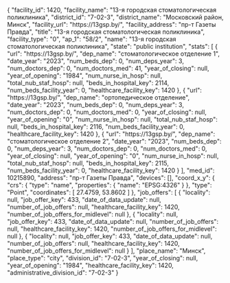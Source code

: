 {
    "facility_id": 1420,
    "facility_name": "13-я городская стоматологическая поликлиника",
    "district_id": "7-02-3",
    "district_name": "Московский район, Минск",
    "facility_url": "https:\/\/13gsp.by\/",
    "facility_address": "пр-т Газеты Правда",
    "title": "13-я городская стоматологическая поликлиника",
    "facility_type": "0",
    "ap_1": "58\/2",
    "name": "13-я городская стоматологическая поликлиника",
    "state": "public institution",
    "stats": [
        {
            "url": "https:\/\/13gsp.by\/",
            "dep_name": "стоматологическое отделение 1",
            "date_year": "2023",
            "num_beds_dep": 0,
            "num_deps_year": 3,
            "num_doctors_dep": 0,
            "num_doctors_med": 41,
            "year_of_closing": null,
            "year_of_opening": "1984",
            "num_nurse_in_hosp": null,
            "total_nub_staf_hosp": null,
            "beds_in_hospital_key": 2114,
            "num_beds_facility_year": 0,
            "healthcare_facility_key": 1420
        },
        {
            "url": "https:\/\/13gsp.by\/",
            "dep_name": "ортопедическое отделение",
            "date_year": "2023",
            "num_beds_dep": 0,
            "num_deps_year": 3,
            "num_doctors_dep": 0,
            "num_doctors_med": 0,
            "year_of_closing": null,
            "year_of_opening": "0",
            "num_nurse_in_hosp": null,
            "total_nub_staf_hosp": null,
            "beds_in_hospital_key": 2116,
            "num_beds_facility_year": 0,
            "healthcare_facility_key": 1420
        },
        {
            "url": "https:\/\/13gsp.by\/",
            "dep_name": "стоматологическое отделение 2",
            "date_year": "2023",
            "num_beds_dep": 0,
            "num_deps_year": 3,
            "num_doctors_dep": 0,
            "num_doctors_med": 0,
            "year_of_closing": null,
            "year_of_opening": "0",
            "num_nurse_in_hosp": null,
            "total_nub_staf_hosp": null,
            "beds_in_hospital_key": 2115,
            "num_beds_facility_year": 0,
            "healthcare_facility_key": 1420
        }
    ],
    "med_id": 10215890,
    "address": "пр-т Газеты Правда",
    "devices": [],
    "coord_x_y": {
        "crs": {
            "type": "name",
            "properties": {
                "name": "EPSG:4326"
            }
        },
        "type": "Point",
        "coordinates": [
            27.4759,
            53.8602
        ]
    },
    "job_offers": [
        {
            "locality": null,
            "job_offer_key": 433,
            "date_of_data_update": null,
            "number_of_job_offers": null,
            "healthcare_facility_key": 1420,
            "number_of_job_offers_for_midlevel": null
        },
        {
            "locality": null,
            "job_offer_key": 433,
            "date_of_data_update": null,
            "number_of_job_offers": null,
            "healthcare_facility_key": 1420,
            "number_of_job_offers_for_midlevel": null
        },
        {
            "locality": null,
            "job_offer_key": 433,
            "date_of_data_update": null,
            "number_of_job_offers": null,
            "healthcare_facility_key": 1420,
            "number_of_job_offers_for_midlevel": null
        }
    ],
    "place_name": "Минск",
    "place_type": "city",
    "division_id": "7-02-3",
    "year_of_closing": null,
    "year_of_opening": "1984",
    "healthcare_facility_key": 1420,
    "administrative_division_id": "7-02-3"
}